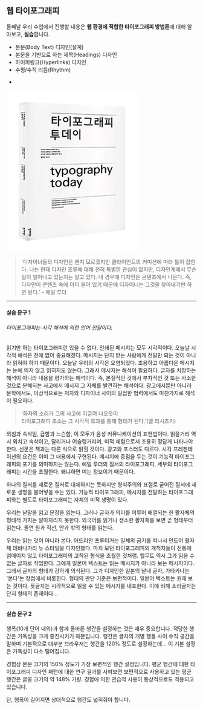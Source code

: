 ## 웹 타이포그래피

둘째날 우리 수업에서 진행할 내용은 **웹 환경에 적합한 타이포그래피 방법론**에 대해 알아보고, **실습**합니다.

* 본문(Body Text) 디자인(설계)
* 본문을 기반으로 하는 제목(Headings) 디자인
* 하이퍼링크(Hyperlinks) 디자인
* 수평/수직 리듬(Rhythm)

-

![타이포그래피 투데이](../__assets__/typography-today.jpg)

> '디자이너들의 디자인은 왠지 모르겠지만 클라이언트의 커미션에 따라 틀이 잡힌다. 나는 현재 디자인 조류에 대해 전혀 특별한 관심이 없지만, 디자인계에서 무슨 일이 일어나고 있는지는 알고 있다. 내 경우에 디자인은 콘텐츠에서 나온다. 즉, 디자인이 콘텐츠 속에 이미 들어 있기 때문에 디자이너는 그것을 찾아내기만 하면 된다.' - 에밀 루더

---

#### 실습 문구 1

###### 타이포그래피는 시각 해석에 의한 언어 전달이다.

읽기만 하는 타이포그래피란 있을 수 없다. 인쇄된 메시지는 모두 시각적이다. 오늘날 시각적 해석은 전에 없이 중요해졌다. 메시지는 단지 받는 사람에게 전달만 되는 것이 아니라 읽혀야 하기 때문이다. 오늘날 우리의 시각은 오염되었다. 조용하고 아름다운 메시지는 눈에 띄지 않고 읽히지도 않는다. 그래서 메시지는 해석이 필요하다. 글자를 치장하는 해석이 아니라 내용을 평가하는 해석이다. 즉, 본질적인 것에서 부차적인 것 또는 사소한 것으로 분해되는 사고에서 메시지 그 자체를 발견하는 해석이다. 광고에서뿐만 아니라 문학에서도, 이상적으로는 저자와 디자이너 사이의 밀접한 협력에서도 마찬가지로 해석이 필요하다.

> '화자의 소리가 그의 사고에 이끌려 나오듯이<br>타이포그래피 조소는 그 시각적 효과를 통해 형태가 된다.'(엘 리시츠키)

외침과 속삭임, 급함과 느슨함, 이 모두가 음성 커뮤니케이션의 표현법이다. 읽을거리 역시 외치고 속삭이고, 달리거나 어슬렁거리며, 미적 체험으로서 조용히 정답게 나타나야 한다. 신문은 책과는 다른 식으로 읽힐 것이다. 광고와 포스터도 다르다. 시각 프레젠테이션의 요건은 이미 그 내용에서 구현된다. 메시지에 중점을 두는 것이 기능적 타이포그래피의 포기를 의미하지는 않는다. 에밀 루더의 질서의 타이포그래피, 세부의 타이포그래피는 시간을 초월한다. 왜냐하면 미는 정보이기 때문이다.

하나의 질서를 새로운 질서로 대체하지는 못하지만 형식주의와 표절로 굳어진 질서에 새로운 생명을 불어넣을 수는 있다. 기능적 타이포그래피, 메시지를 전달하는 타이포그래피와는 별도로 타이포그래피는 자체의 미적 생명이 있다.

우리는 낱말을 읽고 문장을 읽는다. 그러나 글자가 의미를 이루어 배열되는 한 활자체의 형태적 가치는 알아차리지 못한다. 외국어를 읽거나 생소한 활자체를 보면 곧 형태부터 읽는다. 돌연 원과 직선, 안과 밖의 형태를 읽는다.

우리는 읽는 것이 아니라 본다. 아드리안 프루티거는 일체의 금기를 떠나서 인도어 활자체 데바나가리 뉴 스타일을 디자인했다. 마치 모던 타이포그래피의 개척자들이 전통에 얽매이지 않고 타이포그래피의 고착된 형식을 초월한 것처럼. 헬무트 역시 그가 읽을 수 없는 글자로 작업한다. 그에게 일본어 텍스트는 읽는 메시지가 아니라 보는 메시지이다. 그래서 글자의 형태가 강하게 의식된다. 그가 디자인한 일본의 낱내 글자, 가타카나는 '본다'는 장점에서 비롯한다. 형태의 판단 기준은 보편적이다. 일본어 텍스트는 원래 보는 것이다. 뜻글자는 시각적으로 읽을 수 있는 메시지를 내포한다. 이에 비해 소리글자는 단지 형태의 존재이다...

---

#### 실습 문구 2

행폭(10개 단어 내외)과 함께 올바른 행간을 설정하는 것은 매우 중요합니다. 적당한 행간은 가독성을 크게 증진시키기 때문입니다. 행간은 글자의 개별 행들 사이 수직 공간을 말하며 기본적으로 대부분 브라우저는 행간을 120% 정도로 설정하는데... 이 기본 설정은 가독성이 다소 떨어집니다.

경험상 본문 크기의 150% 정도가 가장 보편적인 행간 설정입니다. 평균 행간에 대한 타이포그래피 디자인 패턴에 대한 연구 결과를 사펴보면 보편적으로 사용하고 있는 평균 행간은 글꼴 크기의 약 148% 가량. 경험에 의한 관습적 사용이 통상적으로도 적용되고 있습니다.

단, 행폭이 길어지면 상대적으로 행간도 넓혀줘야 합니다.
